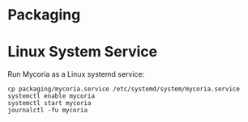 # Packaging

# Linux System Service

Run Mycoria as a Linux systemd service:

    cp packaging/mycoria.service /etc/systemd/system/mycoria.service
    systemctl enable mycoria
    systemctl start mycoria
    journalctl -fu mycoria
